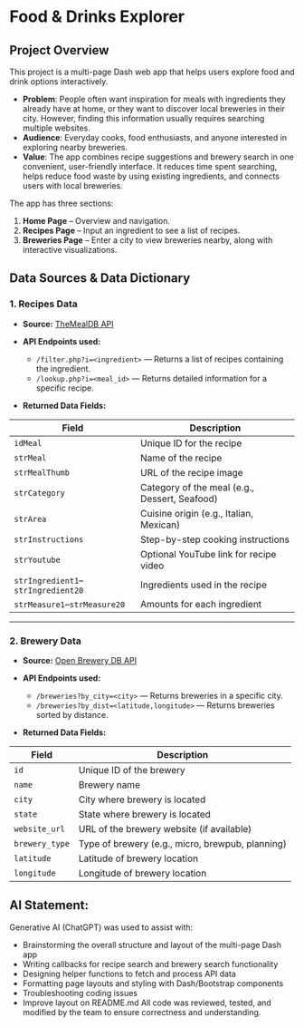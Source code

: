# Food & Drinks Explorer

## Project Overview
This project is a multi-page Dash web app that helps users explore food and drink options interactively.  
- **Problem**: People often want inspiration for meals with ingredients they already have at home, or they want to discover local breweries in their city. However, finding this information usually requires searching multiple websites.  
- **Audience**: Everyday cooks, food enthusiasts, and anyone interested in exploring nearby breweries.  
- **Value**: The app combines recipe suggestions and brewery search in one convenient, user-friendly interface. It reduces time spent searching, helps reduce food waste by using existing ingredients, and connects users with local breweries.

The app has three sections:
1. **Home Page** – Overview and navigation.  
2. **Recipes Page** – Input an ingredient to see a list of recipes.
3. **Breweries Page** – Enter a city to view breweries nearby, along with interactive visualizations.

## Data Sources & Data Dictionary

### 1. Recipes Data

- **Source:** [TheMealDB API](https://www.themealdb.com/api.php)  
- **API Endpoints used:**  
  - `/filter.php?i=<ingredient>` — Returns a list of recipes containing the ingredient.  
  - `/lookup.php?i=<meal_id>` — Returns detailed information for a specific recipe.  

- **Returned Data Fields:**

| Field | Description |
|-------|-------------|
| `idMeal` | Unique ID for the recipe |
| `strMeal` | Name of the recipe |
| `strMealThumb` | URL of the recipe image |
| `strCategory` | Category of the meal (e.g., Dessert, Seafood) |
| `strArea` | Cuisine origin (e.g., Italian, Mexican) |
| `strInstructions` | Step-by-step cooking instructions |
| `strYoutube` | Optional YouTube link for recipe video |
| `strIngredient1`–`strIngredient20` | Ingredients used in the recipe |
| `strMeasure1`–`strMeasure20` | Amounts for each ingredient |

---

### 2. Brewery Data

- **Source:** [Open Brewery DB API](https://www.openbrewerydb.org/)  
- **API Endpoints used:**  
  - `/breweries?by_city=<city>` — Returns breweries in a specific city.  
  - `/breweries?by_dist=<latitude,longitude>` — Returns breweries sorted by distance.  

- **Returned Data Fields:**

| Field | Description |
|-------|-------------|
| `id` | Unique ID of the brewery |
| `name` | Brewery name |
| `city` | City where brewery is located |
| `state` | State where brewery is located |
| `website_url` | URL of the brewery website (if available) |
| `brewery_type` | Type of brewery (e.g., micro, brewpub, planning) |
| `latitude` | Latitude of brewery location |
| `longitude` | Longitude of brewery location |


## AI Statement:
Generative AI (ChatGPT) was used to assist with:
- Brainstorming the overall structure and layout of the multi-page Dash app
- Writing callbacks for recipe search and brewery search functionality
- Designing helper functions to fetch and process API data
- Formatting page layouts and styling with Dash/Bootstrap components
- Troubleshooting coding issues
- Improve layout on README.md
All code was reviewed, tested, and modified by the team to ensure correctness and understanding.

